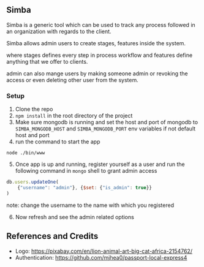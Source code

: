 ## Simba

Simba is a generic tool which can be used to track any process followed in an organization with regards to the client.

Simba allows admin users to create stages, features inside the system.

where stages defines every step in process workflow and features define anything that we offer to clients.

admin can also mange users by making someone admin or revoking the access or even deleting other user from the system.

### Setup
1. Clone the repo
2. `npm install` in the root directory of the project
3. Make sure mongodb is running and set the host and port of mongodb to `SIMBA_MONGODB_HOST` and `SIMBA_MONGODB_PORT` env variables if not default host and port
4. run the command to start the app
```
node ./bin/www
```
5. Once app is up and running, register yourself as a user and run the following command in `mongo` shell to grant admin access
  ```javascript
  db.users.updateOne(
      {"username": "admin"}, {$set: {"is_admin": true}}
  )
  ```
note: change the username to the name with which you registered

6. Now refresh and see the admin related options


## References and Credits

* Logo: https://pixabay.com/en/lion-animal-art-big-cat-africa-2154762/
* Authentication: https://github.com/mjhea0/passport-local-express4
